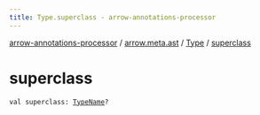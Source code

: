 ```yaml
---
title: Type.superclass - arrow-annotations-processor
---
```


[arrow-annotations-processor](../../index.html) / [arrow.meta.ast](../index.html) / [Type](index.html) / [superclass](./superclass.html)

# superclass

`val superclass: `[`TypeName`](../-type-name/index.html)`?`